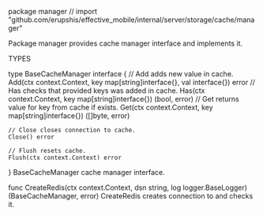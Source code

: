 package manager // import "github.com/erupshis/effective_mobile/internal/server/storage/cache/manager"

Package manager provides cache manager interface and implements it.

TYPES

type BaseCacheManager interface {
	// Add adds new value in cache.
	Add(ctx context.Context, key map[string]interface{}, val interface{}) error
	// Has checks that provided keys was added in cache.
	Has(ctx context.Context, key map[string]interface{}) (bool, error)
	// Get returns value for key from cache if exists.
	Get(ctx context.Context, key map[string]interface{}) ([]byte, error)

	// Close closes connection to cache.
	Close() error

	// Flush resets cache.
	Flush(ctx context.Context) error
}
    BaseCacheManager cache manager interface.

func CreateRedis(ctx context.Context, dsn string, log logger.BaseLogger) (BaseCacheManager, error)
    CreateRedis creates connection to and checks it.

